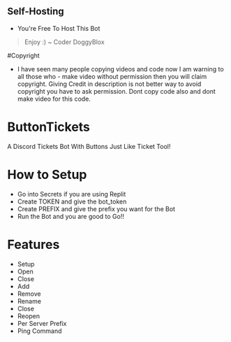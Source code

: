 ## Self-Hosting 
- You're Free To Host This Bot 
> Enjoy :)
~ Coder DoggyBlox

#Copyright 
- I have seen many people copying videos and code now I am warning to all those who - make video without permission then you will claim copyright.
Giving Credit in description is not better way to avoid copyright you have to ask permission. 
Dont copy code also and dont make video for this code.
# ButtonTickets
A Discord Tickets Bot With Buttons Just Like Ticket Tool!

# How to Setup
- Go into Secrets if you are using Replit
- Create TOKEN and give the bot_token
- Create PREFIX and give the prefix you want for the Bot
- Run the Bot and you are good to Go!!

# Features
- Setup 
- Open 
- Close
- Add
- Remove
- Rename
- Close
- Reopen
- Per Server Prefix 
- Ping Command


